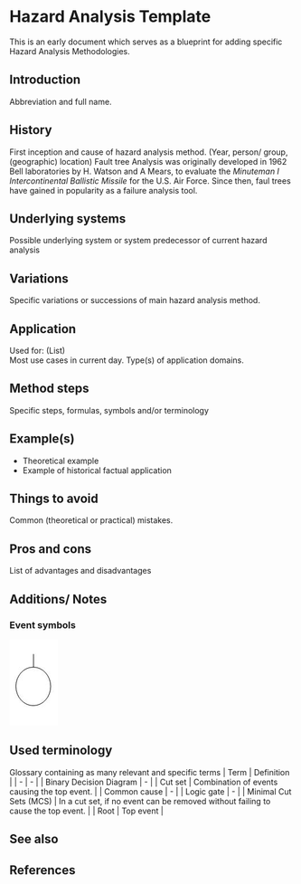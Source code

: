 # Hazard Analysis Template
This is an early document which serves as a blueprint for adding specific Hazard Analysis Methodologies.

## Introduction 
Abbreviation and full name. 

## History
First inception and cause of hazard analysis method. (Year, person/ group, (geographic) location)
Fault tree Analysis was originally developed in 1962 Bell laboratories by H. Watson and A Mears, to evaluate the _Minuteman I Intercontinental Ballistic Missile_ for the U.S. Air Force. Since then, faul trees have gained in popularity as a failure analysis tool.

## Underlying systems
Possible underlying system or system predecessor of current hazard analysis

## Variations
Specific variations or successions of main hazard analysis method.

## Application
Used for: (List)\
Most use cases in current day. Type(s) of application domains.

## Method steps
Specific steps, formulas, symbols and/or terminology

## Example(s)
* Theoretical example
* Example of historical factual application

## Things to avoid
Common (theoretical or practical) mistakes.

## Pros and cons
List of advantages and disadvantages

## Additions/ Notes
### Event symbols
![fta image](images/FTA_basic_event.jpg)

## Used terminology
Glossary containing as many relevant and specific terms
| Term | Definition |
| - | - |
| Binary Decision Diagram | - |
| Cut set | Combination of events causing the top event. |
| Common cause | - |
| Logic gate | - |
| Minimal Cut Sets (MCS) | In a cut set, if no event can be removed without failing to cause the top event. |
| Root | Top event |

## See also

## References



